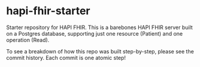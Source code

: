 # hapi-fhir-starter
Starter repository for HAPI FHIR. This is a barebones HAPI FHIR server built on a Postgres database, supporting just one resource (Patient) and one operation (Read).

To see a breakdown of how this repo was built step-by-step, please see the commit history. Each commit is one atomic step!
